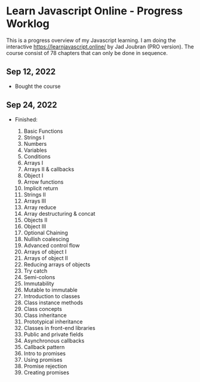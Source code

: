 # Learn Javascript Online - Progress Worklog

This is a progress overview of my Javascript learning. I am doing the interactive https://learnjavascript.online/ by Jad Joubran (PRO version). The course consist of 78 chapters that can only be done in sequence.

## Sep 12, 2022

- Bought the course

## Sep 24, 2022

- Finished:

  1. Basic Functions
  2. Strings I
  3. Numbers
  4. Variables
  5. Conditions
  6. Arrays I
  7. Arrays II & callbacks
  8. Object I
  9. Arrow functions
  10. Implicit return
  11. Strings II
  12. Arrays III
  13. Array reduce
  14. Array destructuring & concat
  15. Objects II
  16. Object III
  17. Optional Chaining
  18. Nullish coalescing
  19. Advanced control flow
  20. Arrays of object I
  21. Arrays of object II
  22. Reducing arrays of objects
  23. Try catch
  24. Semi-colons
  25. Immutability
  26. Mutable to immutable
  27. Introduction to classes
  28. Class instance methods
  29. Class concepts
  30. Class inheritance
  31. Prototypical inheritance
  32. Classes in front-end libraries
  33. Public and private fields
  34. Asynchronous callbacks
  35. Callback pattern
  36. Intro to promises
  37. Using promises
  38. Promise rejection
  39. Creating promises
